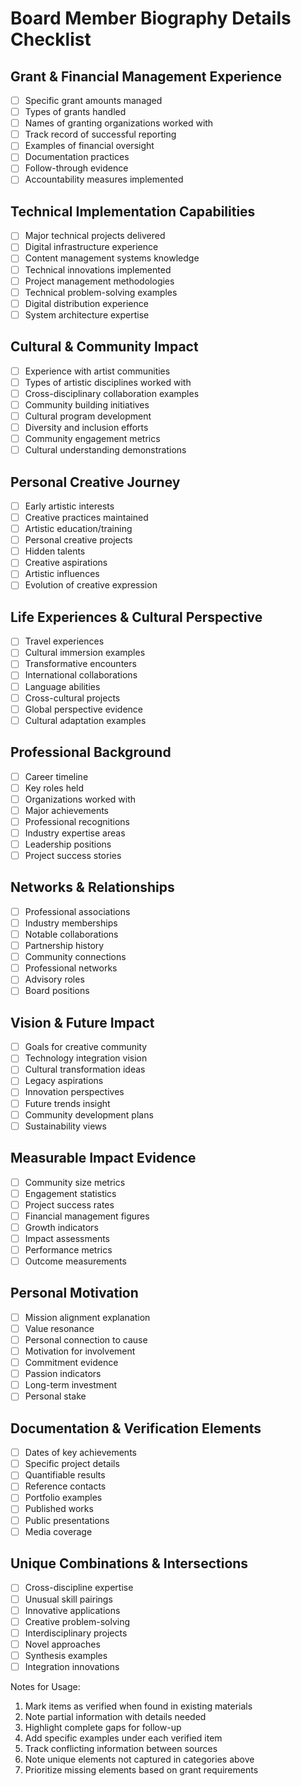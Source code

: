 # Board Member Biography Details Checklist

## Grant & Financial Management Experience

- [ ]  Specific grant amounts managed
- [ ]  Types of grants handled
- [ ]  Names of granting organizations worked with
- [ ]  Track record of successful reporting
- [ ]  Examples of financial oversight
- [ ]  Documentation practices
- [ ]  Follow-through evidence
- [ ]  Accountability measures implemented

## Technical Implementation Capabilities

- [ ]  Major technical projects delivered
- [ ]  Digital infrastructure experience
- [ ]  Content management systems knowledge
- [ ]  Technical innovations implemented
- [ ]  Project management methodologies
- [ ]  Technical problem-solving examples
- [ ]  Digital distribution experience
- [ ]  System architecture expertise

## Cultural & Community Impact

- [ ]  Experience with artist communities
- [ ]  Types of artistic disciplines worked with
- [ ]  Cross-disciplinary collaboration examples
- [ ]  Community building initiatives
- [ ]  Cultural program development
- [ ]  Diversity and inclusion efforts
- [ ]  Community engagement metrics
- [ ]  Cultural understanding demonstrations

## Personal Creative Journey

- [ ]  Early artistic interests
- [ ]  Creative practices maintained
- [ ]  Artistic education/training
- [ ]  Personal creative projects
- [ ]  Hidden talents
- [ ]  Creative aspirations
- [ ]  Artistic influences
- [ ]  Evolution of creative expression

## Life Experiences & Cultural Perspective

- [ ]  Travel experiences
- [ ]  Cultural immersion examples
- [ ]  Transformative encounters
- [ ]  International collaborations
- [ ]  Language abilities
- [ ]  Cross-cultural projects
- [ ]  Global perspective evidence
- [ ]  Cultural adaptation examples

## Professional Background

- [ ]  Career timeline
- [ ]  Key roles held
- [ ]  Organizations worked with
- [ ]  Major achievements
- [ ]  Professional recognitions
- [ ]  Industry expertise areas
- [ ]  Leadership positions
- [ ]  Project success stories

## Networks & Relationships

- [ ]  Professional associations
- [ ]  Industry memberships
- [ ]  Notable collaborations
- [ ]  Partnership history
- [ ]  Community connections
- [ ]  Professional networks
- [ ]  Advisory roles
- [ ]  Board positions

## Vision & Future Impact

- [ ]  Goals for creative community
- [ ]  Technology integration vision
- [ ]  Cultural transformation ideas
- [ ]  Legacy aspirations
- [ ]  Innovation perspectives
- [ ]  Future trends insight
- [ ]  Community development plans
- [ ]  Sustainability views

## Measurable Impact Evidence

- [ ]  Community size metrics
- [ ]  Engagement statistics
- [ ]  Project success rates
- [ ]  Financial management figures
- [ ]  Growth indicators
- [ ]  Impact assessments
- [ ]  Performance metrics
- [ ]  Outcome measurements

## Personal Motivation

- [ ]  Mission alignment explanation
- [ ]  Value resonance
- [ ]  Personal connection to cause
- [ ]  Motivation for involvement
- [ ]  Commitment evidence
- [ ]  Passion indicators
- [ ]  Long-term investment
- [ ]  Personal stake

## Documentation & Verification Elements

- [ ]  Dates of key achievements
- [ ]  Specific project details
- [ ]  Quantifiable results
- [ ]  Reference contacts
- [ ]  Portfolio examples
- [ ]  Published works
- [ ]  Public presentations
- [ ]  Media coverage

## Unique Combinations & Intersections

- [ ]  Cross-discipline expertise
- [ ]  Unusual skill pairings
- [ ]  Innovative applications
- [ ]  Creative problem-solving
- [ ]  Interdisciplinary projects
- [ ]  Novel approaches
- [ ]  Synthesis examples
- [ ]  Integration innovations

Notes for Usage:

1. Mark items as verified when found in existing materials
2. Note partial information with details needed
3. Highlight complete gaps for follow-up
4. Add specific examples under each verified item
5. Track conflicting information between sources
6. Note unique elements not captured in categories above
7. Prioritize missing elements based on grant requirements